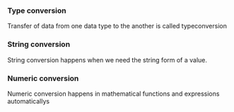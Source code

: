 ### Type conversion
Transfer of data from one data type to the another is called typeconversion
### String conversion
String conversion happens when we need the string form of a value.
### Numeric conversion
Numeric conversion happens in mathematical functions and expressions automaticallys 
